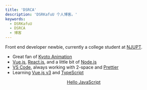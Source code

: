 ```yaml
---
title: 'DSRCA'
description: 'DSRKafuU 个人博客。'
keywords:
  - DSRKafuU
  - DSRCA
  - 博客
---
```


Front end developer newbie, currently a college student at [NJUPT](https://www.njupt.edu.cn).

- Great fan of [Kyoto Animation](https://www.kyotoanimation.co.jp)
- [Vue.js](https://vuejs.org), [React.js](https://reactjs.org), and a little bit of [Node.js](https://nodejs.org)
- [VS Code](https://code.visualstudio.com), always working with 2-space and [Prettier](https://prettier.io)
- Learning [Vue.js v3](https://v3.vuejs.org) and [TypeScript](https://www.typescriptlang.org)

<a href="https://cdn.jsdelivr.net/gh/dsrkafuu/dsr-cdn@1.1/images/coder/equals.webp" target="_blank" rel="noopener" style="display: block; text-align: center">Hello JavaScript</a>
